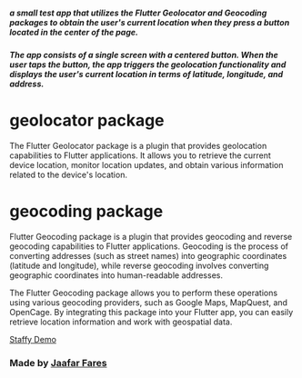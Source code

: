 


##### a small test app that utilizes the Flutter Geolocator and Geocoding packages to obtain the user's current location when they press a button located in the center of the page.

#####  The app consists of a single screen with a centered button. When the user taps the button, the app triggers the geolocation functionality and displays the user's current location in terms of latitude, longitude, and address.





# geolocator package

The Flutter Geolocator package is a plugin that provides geolocation capabilities to Flutter applications. It allows you to retrieve the current device location, monitor location updates, and obtain various information related to the device's location.


# geocoding package


Flutter Geocoding package is a plugin that provides geocoding and reverse geocoding capabilities to Flutter applications. Geocoding is the process of converting addresses (such as street names) into geographic coordinates (latitude and longitude), while reverse geocoding involves converting geographic coordinates into human-readable addresses.

The Flutter Geocoding package allows you to perform these operations using various geocoding providers, such as Google Maps, MapQuest, and OpenCage. By integrating this package into your Flutter app, you can easily retrieve location information and work with geospatial data.

 [Staffy Demo](https://github.com/jaafarfares/Staffy/assets/98318912/68f4852c-15f7-4d90-a542-468059322dca)

### Made by [Jaafar Fares](https://github.com/jaafarfares)
